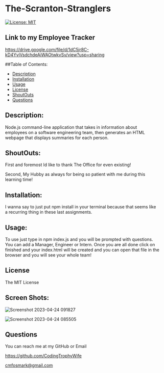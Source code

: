# The-Scranton-Stranglers

[![License: MIT](https://img.shields.io/badge/License-MIT-yellow.svg)](https://opensource.org/licenses/MIT)

## Link to my Employee Tracker

https://drive.google.com/file/d/1dC5jr8C-kD4YvjVsdchdeAiWAOtwkvSv/view?usp=sharing


##Table of Contents:

- [Description](#description)
- [Installation](#installation)
- [Usage](#usage)
- [License](#license)
- [ShoutOuts](#shoutouts)
- [Questions](#questions)

## Description:

Node.js command-line application that takes in information about employees on a software engineering team, then generates an HTML webpage that displays summaries for each person.

## ShoutOuts:

First and foremost Id like to thank The Office for even existing! 

Second, My Hubby as always for being so patient with me during this learning time! 


## Installation:

I wanna say to just put npm install in your terminal because that seems like a recurring thing in these last assignments.


## Usage:

To use just type in npm index.js and you will be prompted with questions. You can add a Manager, Engineer or Intern. Once you are all done click on finished and your index.html will be created and you can open that file in the browser and you will see your whole team! 


## License

The MIT License


## Screen Shots:

![Screenshot 2023-04-24 091827](https://user-images.githubusercontent.com/126922695/234056426-4f08cf51-5e80-4915-9020-f4b94b9819cd.png)


![Screenshot 2023-04-24 085505](https://user-images.githubusercontent.com/126922695/234056478-b6e3118b-b9fe-4d81-80ea-a24585ab7df5.png)


## Questions 
You can reach me at my GitHub or Email

https://github.com/CodingTrophyWife

cmfosmark@gmail.com
